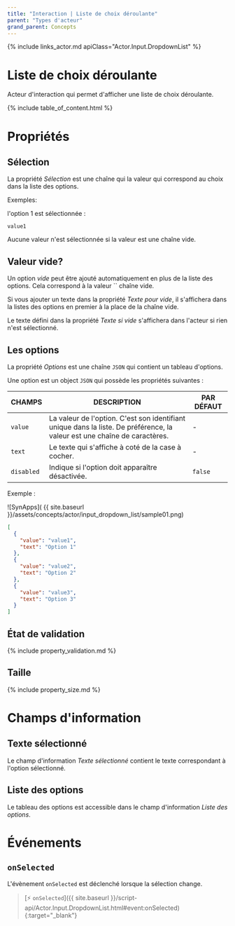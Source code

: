 ```yaml
---
title: "Interaction | Liste de choix déroulante"
parent: "Types d'acteur"
grand_parent: Concepts
---
```


{% include links_actor.md apiClass="Actor.Input.DropdownList" %}

# Liste de choix déroulante

Acteur d'interaction qui permet d'afficher une liste de choix déroulante.

{% include table_of_content.html %}

# Propriétés

## Sélection

La propriété *Sélection* est une chaîne qui la valeur qui correspond au choix dans la liste des options.

Exemples:

<div class="code-example" markdown="1">
l'option 1 est sélectionnée :
</div>

```text
value1
```

Aucune valeur n'est sélectionnée si la valeur est une chaîne vide.

## Valeur vide?

Un option *vide* peut être ajouté automatiquement en plus de la liste des options. Cela correspond à la valeur `` chaîne vide.

Si vous ajouter un texte dans la propriété *Texte pour vide*, il s'affichera dans la listes des options en premier à la place de la chaîne vide.

Le texte défini dans la propriété *Texte si vide* s'affichera dans l'acteur si rien n'est sélectionné.

## Les options

La propriété *Options* est une chaîne `JSON` qui contient un tableau d'options.

Une option est un object `JSON` qui possède les propriétés suivantes :

| CHAMPS | DESCRIPTION | PAR DÉFAUT |
|--------|-------------|------------|
| `value` | La valeur de l'option. C'est son identifiant unique dans la liste. De préférence, la valeur est une chaîne de caractères. | - |
| `text` | Le texte qui s'affiche à coté de la case à cocher. | - |
| `disabled` | Indique si l'option doit apparaître désactivée. | `false` |

Exemple :

<div class="code-example" markdown="1">

![SynApps]( {{ site.baseurl }}/assets/concepts/actor/input_dropdown_list/sample01.png)


</div>

```json
[
  {
    "value": "value1",
    "text": "Option 1"
  },
  {
    "value": "value2",
    "text": "Option 2"
  },
  {
    "value": "value3",
    "text": "Option 3"
  }
]
```

## État de validation

{% include property_validation.md %}

## Taille

{% include property_size.md %}

# Champs d'information

## Texte sélectionné

Le champ d'information *Texte sélectionné* contient le texte correspondant à l'option sélectionné.

## Liste des options

Le tableau des options est accessible dans le champ d'information *Liste des options*.

# Événements

## `onSelected`

L'évènement `onSelected` est déclenché lorsque la sélection change.

> [⚡ `onSelected`]({{ site.baseurl }}/script-api/Actor.Input.DropdownList.html#event:onSelected){:target="_blank"}
